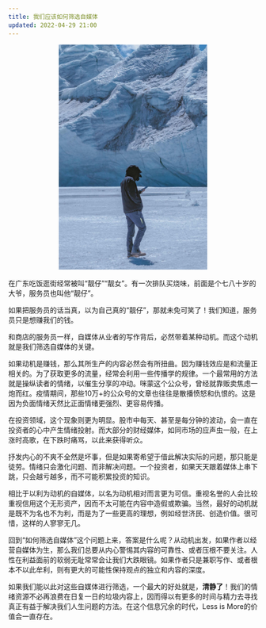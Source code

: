 ```yaml
---
title: 我们应该如何筛选自媒体
updated: 2022-04-29 21:00
---
```


<p align="center">
<img src="/images/read_media.jpg" alt="read_media" width="300"/>
</p>


在广东吃饭逛街经常被叫“靓仔”“靓女”。有一次排队买烧味，前面是个七八十岁的大爷，服务员也叫他“靓仔”。

如果把服务员的话当真，以为自己真的“靓仔”，那就未免可笑了！我们知道，服务员只是想赚我们的钱。

和商店的服务员一样，自媒体从业者的写作背后，必然带着某种动机。而这个动机就是我们筛选自媒体的关键。

如果动机是赚钱，那么其所生产的内容必然会有所扭曲。因为赚钱效应是和流量正相关的。为了获取更多的流量，经常会利用一些传播学的规律。一个最常用的方法就是操纵读者的情绪，以催生分享的冲动。咪蒙这个公众号，曾经就靠贩卖焦虑一炮而红。疫情期间，那些10万+的公众号的文章也往往是散播愤怒和仇恨的。这是因为负面情绪天然比正面情绪更强烈、更容易传播。

在投资领域，这个现象则更为明显。股市中每天、甚至是每分钟的波动，会一直在投资者的心中产生情绪投射。而大部分的财经媒体，如同市场的应声虫一般，在上涨时高歌，在下跌时痛骂，以此来获得听众。

抒发内心的不爽不全然是坏事，但是如果寄希望于借此解决实际的问题，那只能是徒劳。情绪只会激化问题、而非解决问题。一个投资者，如果天天跟着媒体上串下跳，只会越亏越多，而不可能积累投资的知识。

相比于以利为动机的自媒体，以名为动机相对而言更为可信。重视名誉的人会比较重视信用这个无形资产，因而不太可能在内容中造假或欺骗。当然，最好的动机就是既不为名也不为利，而是为了一些更高的理想，例如经世济民、创造价值。很可惜，这样的人寥寥无几。

回到“如何筛选自媒体”这个问题上来，答案是什么呢？从动机出发，如果作者以经营自媒体为生，那么我们总要从内心警惕其内容的可靠性、或者压根不要关注。人性在利益面前的软弱无耻常常会让我们大跌眼镜。如果作者只是兼职写作、或者根本不以此牟利，则有更大的可能性保持观点的独立和内容的深度。

如果我们能以此对这些自媒体进行筛选，一个最大的好处就是，**清静了**！我们的情绪资源不必再浪费在日复一日的垃圾内容上，因而得以有更多的时间与精力去寻找真正有益于解决我们人生问题的方法。在这个信息冗余的时代，Less is More的价值会一直存在。




